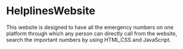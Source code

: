 # HelplinesWebsite
This website is designed to have all the emergency numbers on one platform through which any person can directly call from the website, search the important numbers by using HTML,CSS and JavaScript.
